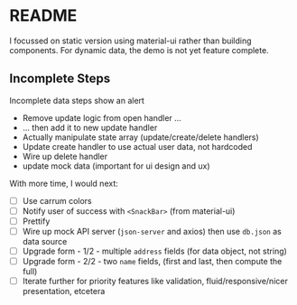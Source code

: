 # README

I focussed on static version using material-ui rather than building components. For dynamic data, the demo is not yet feature complete.

## Incomplete Steps

Incomplete data steps show an alert

- Remove update logic from open handler ...
- ... then add it to new update handler
- Actually manipulate state array (update/create/delete handlers)
- Update create handler to use actual user data, not hardcoded
- Wire up delete handler
- update mock data (important for ui design and ux)

With more time, I would next:

- [ ] Use carrum colors
- [ ] Notify user of success with `<SnackBar>` (from material-ui)
- [ ] Prettify
- [ ] Wire up mock API server (`json-server` and axios) then use `db.json` as data source
- [ ] Upgrade form - 1/2 - multiple `address` fields (for data object, not string)
- [ ] Upgrade form - 2/2 - two `name` fields, (first and last, then compute the full)
- [ ] Iterate further for priority features like validation, fluid/responsive/nicer presentation, etcetera
